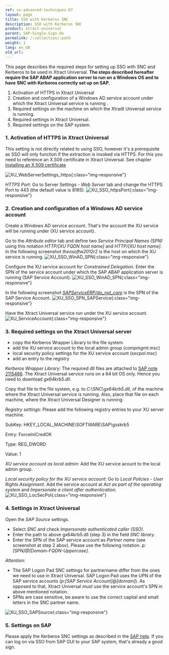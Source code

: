 ```yaml
---
ref: xu-advanced-techniques-07
layout: page
title: SSO with Kerberos SNC
description: SSO with Kerberos SNC
product: xtract-universal
parent: SAP-Single-Sign-On
permalink: /:collection/:path
weight: 1
lang: en_GB
old_url: 
---
```




This page describes the required steps for setting up SSO with SNC and Kerberos to be used in Xtract Universal.
**The steps described hereafter require the SAP ABAP application server to run on a Windows OS and to have SNC with Kerberos correctly set up on SAP.**


1. Activation of HTTPS in Xtract Universal 
2. Creation and configuration of a Windows AD service account under which the Xtract Universal service is running .
3. Required settings on the machine on which the Xtradt Universal service is running.
4. Required settings in Xtract Universal.
5. Required settings on the SAP system.


### 1. Activation of HTTPS in Xtract Universal

This setting is not directly related to using SSO, however it's a prerequisite as SSO will only function if the extraction is invoked via HTTPS. For this you need to reference an X.509 certificate in Xtract Universal. See chapter [Installing an X.509 certificate](../../security-xu3/install-x.509-Certificate) 

![XU_WebServerSettings_https](/img/content/XU_Server_Settings_Webserver_HTTPS.png){:class="img-responsive"}


*HTTPS Port*: Go to Server Settings - *Web Server* tab and change the HTTPS Port to 443 (the default value is 8165).
![XU_SSO_httpsPort](/img/content/XU_SSO_HTTPS_Port.png){:class="img-responsive"}


### 2. Creation and configuration of a Windows AD service account

Create a Windows AD service account. That's the account the XU service will be running under (XU service account).

Go to the *Attribute editor* tab and define two *Service Principal Names (SPN)* using this notation *HTTP/[XU FQDN host name]* and *HTTP/[XU host name]*. In the following screenshot *theosoftw2012r2* is the host on which the XU service is running.
![XU_SSO_WinAD_SPN](/img/content/XU_SSO_WinAD_SPN.png){:class="img-responsive"}

Configure the XU service account for *Constrained Delegation*. Enter the SPN of the service account under which the SAP ABAP application server is running (SAP Service Account).
![XU_SSO_WinAD_SPN](/img/content/XU_SSO_WinAD_Delegation.png){:class="img-responsive"}


In the following screenshot [*SAPServiceERP/do_not_care*](https://help.sap.com/viewer/e815bb97839a4d83be6c4fca48ee5777/7.5.9/DE-DE/440ebb40b9920d1be10000000a114a6b.html) is the SPN of the SAP Service Account.
![XU_SSO_SPN_SAPService](/img/content/XU_SSO_SPN_SAPService.png){:class="img-responsive"}



Have the Xtract Universal service run under the XU service account.
![XU_ServiceAccount](/img/content/XU_Service_Account.png){:class="img-responsive"}


### 3. Required settings on the Xtract Universal server

* copy the Kerberos Wrapper Library to the file system
* add the XU service account to the local admin group (*compmgmt.msc*)
* local security policy settings for the XU service account  (*secpol.msc*)
* add an entry to the registry


*Kerberos Wrapper Library*: The required dll files are attached to [SAP note 2115486](https://launchpad.support.sap.com/#/notes/2115486). The Xtract Universal service runs on a 64 bit OS only. Hence you need to download *gx64krb5.dll*.

Copy that file to the file system, e.g. to *C:\SNC\gx64krb5.dll*, of the machine where the Xtract Universal service is running.
Also, place that file on each machine, where the Xtract Universal Designer is running.  

*Registry settings*: Please add the following registry entries to your XU server machine.


SubKey:  HKEY_LOCAL_MACHINE\SOFTWARE\SAP\gsskrb5

Entry:   ForceIniCredOK

Type:    REG_DWORD

Value:   1


*XU service account as local admin*: Add the XU service acount to the local admin group.

*Local security policy for the XU service account*: Go to *Local Policies* - *User Rights Assignment*. Add the service account at *Act as part of the operating system* and *Impersonate a client after authentication*. 
![XU_SSO_LocSecPol](/img/content/XU_SSO_LocSecPol.png){:class="img-responsive"}


### 4. Settings in Xtract Universal

Open the *SAP Source* settings.
* Select *SNC* and check *Impersonate authenticated caller (SSO)*.
* Enter the path to above gx64krb5.dll (step 3) in the field  *SNC library*.
* Enter the SPN of the SAP service account as *Partner name* (see screenshot at step 2 abov). Please use the following notation. *p:[SPN]@[Domain-FQDN-Uppercase]*.  

*Attention:* 
* The SAP Logon Pad SNC settings for  partnername differ from the ones we need to use in Xtract Universal. SAP Logon Pad uses the UPN of the SAP service accounts (*p:[SAP Service Account]@[domain]*).  As opposed to that, Xtract Universal *must* use the service account's SPN in above mentioned notation.
* SPNs are case sensitive, be aware to use the correct capital and small letters in the SNC partner name.


![XU_SSO_SAPSource](/img/content/XU_SSO_SAP_Source.png){:class="img-responsive"}


### 5. Settings on SAP

Please apply the Kerberos SNC settings as described in the [SAP help](https://help.sap.com/viewer/e815bb97839a4d83be6c4fca48ee5777/7.5.9/EN-US/440ebf6c9b2b0d1ae10000000a114a6b.html). If you can log on via SSO from SAP GUI to your SAP system, that's already a good sign.
